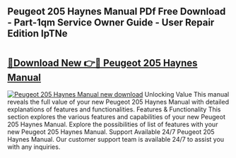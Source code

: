 ## Peugeot 205 Haynes Manual PDf Free Download - Part-1qm Service Owner Guide - User Repair Edition IpTNe

# <h2><a href="http://cf20029.oget.top/?id=Peugeot+205+Haynes+Manual">🔗Download New 👉🔴 Peugeot 205 Haynes Manual</a></h2>

[![Peugeot 205 Haynes Manual new download](https://i.imgur.com/5g1atiW.png)](http://cf20029.oget.top/?id=Peugeot+205+Haynes+Manual)
Unlocking Value This manual reveals the full value of your new Peugeot 205 Haynes Manual with detailed explanations of features and functionalities. Features & Functionality This section explores the various features and capabilities of your new Peugeot 205 Haynes Manual. Explore the possibilities of list of features with your new Peugeot 205 Haynes Manual. Support Available 24/7 Peugeot 205 Haynes Manual. Our customer support team is available 24/7 to assist you with any inquiries.
